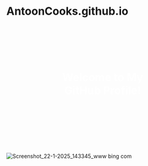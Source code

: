 # AntoonCooks.github.io
<div style="background-image: url('Screenshot_22-1-2025_143345_www bing com'); background-size: cover; height: 300px;">
  <h1 align="center" style="padding: 100px; color: white;">Welcome to My GitHub Profile!</h1>
</div>





![Screenshot_22-1-2025_143345_www bing com](https://github.com/user-attachments/assets/e01b570e-d72e-40d2-9071-70d2f28fdd58)
